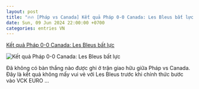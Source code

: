```yaml
---
layout: post
title: "🔥🔥 [Pháp vs Canada] Kết quả Pháp 0-0 Canada: Les Bleus bất lực"
date: Sun, 09 Jun 2024 22:00:00 +0700
categories: entries VN
---
```

[Kết quả Pháp 0-0 Canada: Les Bleus bất lực](https://bongdaplus.vn/euro-cup-chau-au/ket-qua-phap-vs-canada-les-bleus-bat-luc-4337052406.html)

![Kết quả Pháp 0-0 Canada: Les Bleus bất lực](https://cdn.bongdaplus.vn/assets/Assets/Media/2024/06/10/77/ket-qua-phap-vs-canada.jpg)

Đã không có bàn thắng nào được ghi ở trận giao hữu giữa Pháp vs Canada. Đây là kết quả không mấy vui vẻ với Les Bleus trước khi chính thức bước vào VCK EURO ...

